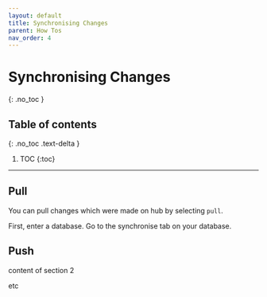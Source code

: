 ```yaml
---
layout: default
title: Synchronising Changes
parent: How Tos
nav_order: 4
---
```


# Synchronising Changes
{: .no_toc }

## Table of contents
{: .no_toc .text-delta }

1. TOC
{:toc}

---

## Pull

You can pull changes which were made on hub by selecting `pull`.

First, enter a database. 
Go to the synchronise tab on your database.

## Push

content of section 2

etc
